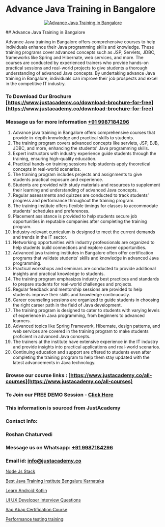 # Advance Java Training in Bangalore

<p align="center">
  <a href="https://justacademy.co/course-detail/core-java-training">
    <img src="https://justacademy.co/storage2/course_image/1677245426_course_image.webp" alt="Advance Java Training in Bangalore">
  </a>
</p>
## Advance Java Training in Bangalore

Advance Java training in Bangalore offers comprehensive courses to help individuals enhance their Java programming skills and knowledge. These training programs cover advanced concepts such as JSP, Servlets, JDBC, frameworks like Spring and Hibernate, web services, and more. The courses are conducted by experienced trainers who provide hands-on practical sessions and real-world projects to give students a thorough understanding of advanced Java concepts. By undertaking advance Java training in Bangalore, individuals can improve their job prospects and excel in the competitive IT industry.
### To Download Our Brochure [https://www.justacademy.co/download-brochure-for-free](https://www.justacademy.co/download-brochure-for-free)
### Message us for more information [+91 9987184296](https://api.whatsapp.com/send?phone=919987184296)
1) Advance java training in Bangalore offers comprehensive courses that provide in-depth knowledge and practical skills to students.
2) The training program covers advanced concepts like servlets, JSP, EJB, JDBC, and more, enhancing the students' Java programming skills.
3) Expert instructors with industry experience guide students through the training, ensuring high-quality education.
4) Practical hands-on training sessions help students apply theoretical concepts in real-world scenarios.
5) The training program includes projects and assignments to give students practical exposure and experience.
6) Students are provided with study materials and resources to supplement their learning and understanding of advanced Java concepts.
7) Regular assessments and quizzes are conducted to track students' progress and performance throughout the training program.
8) The training institute offers flexible timings for classes to accommodate students' schedules and preferences.
9) Placement assistance is provided to help students secure job opportunities in reputable companies after completing the training program.
10) Industry-relevant curriculum is designed to meet the current demands and trends in the IT sector.
11) Networking opportunities with industry professionals are organized to help students build connections and explore career opportunities.
12) Advanced java training institutes in Bangalore often offer certification programs that validate students' skills and knowledge in advanced Java programming.
13) Practical workshops and seminars are conducted to provide additional insights and practical knowledge to students.
14) The training program emphasizes industry best practices and standards to prepare students for real-world challenges and projects.
15) Regular feedback and mentorship sessions are provided to help students improve their skills and knowledge continuously.
16) Career counseling sessions are organized to guide students in choosing the right career path in the field of Java development.
17) The training program is designed to cater to students with varying levels of experience in Java programming, from beginners to advanced learners.
18) Advanced topics like Spring Framework, Hibernate, design patterns, and web services are covered in the training program to make students proficient in advanced Java concepts.
19) The trainers at the institute have extensive experience in the IT industry and provide insights into practical applications and real-world scenarios.
20) Continuing education and support are offered to students even after completing the training program to help them stay updated with the latest advancements in Java technology.

### Browse our course links : [https://www.justacademy.co/all-courses](https://www.justacademy.co/all-courses) 
### To Join our FREE DEMO Session - [Click Here](https://www.justacademy.co/register-for-course-demo)


### This information is sourced from JustAcademy
### Contact Info:
### Roshan Chaturvedi
### Message us on Whatsapp: [+91 9987184296](https://api.whatsapp.com/send?phone=919987184296)
### Email id: [info@justacademy.co](mailto:info@justacademy.co)
                
[Node Js Stack](https://www.linkedin.com/pulse/node-js-stack-justacademy-jaipur-fe0ze?trackingId=Fw5uPcCdswpGR%2FxMoflH8g%3D%3D&lipi=urn%3Ali%3Apage%3Ad_flagship3_company_admin%3BzoGgv%2F2GTOq26q6ITzj9KQ%3D%3D)

[Best Java Training Institute Bengaluru Karnataka](https://www.linkedin.com/pulse/best-java-training-institute-bengaluru-karnataka-uhnbe?trackingId=AFY9ho8ipwZ5Wacjiea2iA%3D%3D&lipi=urn%3Ali%3Apage%3Ad_flagship3_company_admin%3By22MVqO%2BQeqrnkw6fmQaIA%3D%3D)

[Learn Android Kotlin](https://medium.com/@prempja40/learn-android-kotlin-45e60a78f208)

[UI UX Developer Interview Questions](https://medium.com/@AkashSingh2052/ui-ux-developer-interview-questions-2c9a5ff207a3)

[Sap Abap Certification Course](https://justacademyin.github.io/justacademy/sap-abap-certification-course)

[Performance testing training](https://justacademyin.github.io/justacademy/performance-testing-training)

